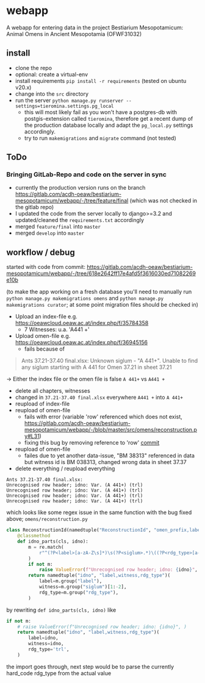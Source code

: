 # webapp

A webapp for entering data in the project Bestiarium Mesopotamicum: Animal Omens in Ancient Mesopotamia (OFWF31032)

## install

* clone the repo
* optional: create a virtual-env
* install requirements `pip install -r requirements` (tested on ubuntu v20.x)
* change into the `src` directory
* run the server `python manage.py runserver --settings=tieromina.settings.pg_local`
  * this will most likely fail as you won't have a postgres-db with postgis-extension called `tieromina`, therefore get a recent dump of the production database locally and adapt the `pg_local.py` settings accordingly.
  * try to run `makemigrations` and `migrate` command (not tested)


## ToDo

### Bringing GitLab-Repo and code on the server in sync

* currently the production version runs on the branch https://gitlab.com/acdh-oeaw/bestiarium-mesopotamicum/webapp/-/tree/feature/final (which was not checked in the gitlab repo)
* I updated the code from the server locally to django>=3.2 and updated/cleaned the `requirements.txt` accordingly
* merged `feature/final` into `master`
* merged `develop` into `master`


## workflow / debug

started with code from commit: https://gitlab.com/acdh-oeaw/bestiarium-mesopotamicum/webapp/-/tree/618e2642ff17e4afd5f3616030ed71082269e10b

(to make the app working on a fresh database you'll need to manually run `python manage.py makemigrations omens` and `python manage.py makemigrations curator`; at some point migration files should be checked in)

* Upload an index-file e.g. https://oeawcloud.oeaw.ac.at/index.php/f/35784358
  * 7 Witnesses: u.a. 'A441 +'
* Upload omen-file e.g. https://oeawcloud.oeaw.ac.at/index.php/f/36945156
  * fails because of 
  
>Ants 37.21-37.40 final.xlsx: Unknown siglum - "A 441+". Unable to find any siglum starting with A 441 for Omen 37.21 in sheet 37.21

-> Either the index file or the omen file is false `A 441+` vs `A441 +`

* delete all chapters, witnesses
* changed in `37.21-37.40 final.xlsx` everywhere `A441 +` into `A 441+`
* reupload of index-file
* reupload of omen-file
  * fails with error (variable 'row' referenced which does not exist, https://gitlab.com/acdh-oeaw/bestiarium-mesopotamicum/webapp/-/blob/master/src/omens/reconstruction.py#L31)
  * fixing this bug by removing reference to 'row' [commit](https://gitlab.com/acdh-oeaw/bestiarium-mesopotamicum/webapp/-/commit/c08b162b7623715280d591fe0a629c791ab7fb08)
* reupload of omen-file
  * failes due to yet another data-issue, "BM 38313" referenced in data but witness id is BM 038313, changed wrong data in sheet 37.37
* delete everything / reupload everything

```
Ants 37.21-37.40 final.xlsx:
Unrecognised row header; idno: Var. (A 441+) (trl)
Unrecognised row header; idno: Var. (A 441+) (trl)
Unrecognised row header; idno: Var. (A 441+) (trl)
Unrecognised row header; idno: Var. (A 441+) (trl)
```

which looks like some regex issue in the same function with the bug fixed above; `omens/reconstruction.py`

```python
class ReconstructionId(namedtuple("ReconstructionId", "omen_prefix,label,witness")):
    @classmethod
    def idno_parts(cls, idno):
        m = re.match(
            r"^(?P<label>[a-zA-Z\s]*)\s(?P<siglum>.*)\((?P<rdg_type>[a-zA-Z]*)\)$", idno
        )
        if not m:
            raise ValueError(f"Unrecognised row header; idno: {idno}", )
        return namedtuple("idno", "label,witness,rdg_type")(
            label=m.group("label"),
            witness=m.group("siglum")[1:-2],
            rdg_type=m.group("rdg_type"),
        )
```

by rewriting `def idno_parts(cls, idno)` like

```python
if not m:
    # raise ValueError(f"Unrecognised row header; idno: {idno}", )
    return namedtuple("idno", "label,witness,rdg_type")(
        label=idno,
        witness=idno,
        rdg_type='trl',
    )
``` 

the import goes through, next step would be to parse the currently hard_code rdg_type from the actual value

